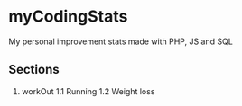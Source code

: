 # myCodingStats
My personal improvement stats made with PHP, JS and SQL

## Sections

1. workOut
1.1 Running
1.2 Weight loss
